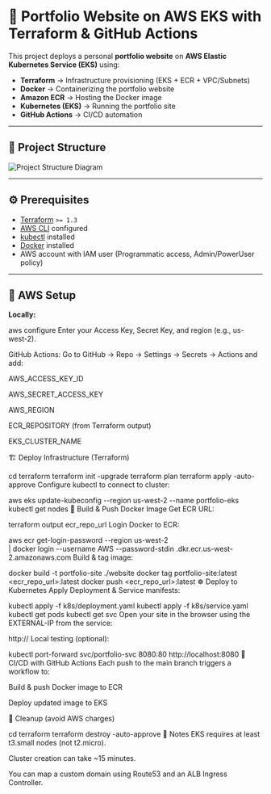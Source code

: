 # 🚀 Portfolio Website on AWS EKS with Terraform & GitHub Actions

This project deploys a personal **portfolio website** on **AWS Elastic Kubernetes Service (EKS)** using:

- **Terraform** → Infrastructure provisioning (EKS + ECR + VPC/Subnets)  
- **Docker** → Containerizing the portfolio website  
- **Amazon ECR** → Hosting the Docker image  
- **Kubernetes (EKS)** → Running the portfolio site  
- **GitHub Actions** → CI/CD automation  

---

## 📂 Project Structure
![Project Structure Diagram](images/project-structure.png)
   



---

## ⚙️ Prerequisites

- [Terraform](https://developer.hashicorp.com/terraform/downloads) `>= 1.3`  
- [AWS CLI](https://docs.aws.amazon.com/cli/latest/userguide/getting-started-install.html) configured  
- [kubectl](https://kubernetes.io/docs/tasks/tools/) installed  
- [Docker](https://www.docker.com/get-started) installed  
- AWS account with IAM user (Programmatic access, Admin/PowerUser policy)  

---

## 🔑 AWS Setup

**Locally:**  

aws configure
Enter your Access Key, Secret Key, and region (e.g., us-west-2).

GitHub Actions:
Go to GitHub → Repo → Settings → Secrets → Actions and add:

AWS_ACCESS_KEY_ID

AWS_SECRET_ACCESS_KEY

AWS_REGION

ECR_REPOSITORY (from Terraform output)

EKS_CLUSTER_NAME

🏗️ Deploy Infrastructure (Terraform)


cd terraform
terraform init -upgrade
terraform plan
terraform apply -auto-approve
Configure kubectl to connect to cluster:


aws eks update-kubeconfig --region us-west-2 --name portfolio-eks
kubectl get nodes
🐳 Build & Push Docker Image
Get ECR URL:


terraform output ecr_repo_url
Login Docker to ECR:


aws ecr get-login-password --region us-west-2 \
| docker login --username AWS --password-stdin <account-id>.dkr.ecr.us-west-2.amazonaws.com
Build & tag image:


docker build -t portfolio-site ./website
docker tag portfolio-site:latest <ecr_repo_url>:latest
docker push <ecr_repo_url>:latest
☸️ Deploy to Kubernetes
Apply Deployment & Service manifests:


kubectl apply -f k8s/deployment.yaml
kubectl apply -f k8s/service.yaml
kubectl get pods
kubectl get svc
Open your site in the browser using the EXTERNAL-IP from the service:


http://<EXTERNAL-IP>
Local testing (optional):


kubectl port-forward svc/portfolio-svc 8080:80
http://localhost:8080
🤖 CI/CD with GitHub Actions
Each push to the main branch triggers a workflow to:

Build & push Docker image to ECR

Deploy updated image to EKS

🧹 Cleanup (avoid AWS charges)

cd terraform
terraform destroy -auto-approve
📌 Notes
EKS requires at least t3.small nodes (not t2.micro).

Cluster creation can take ~15 minutes.

You can map a custom domain using Route53 and an ALB Ingress Controller.



